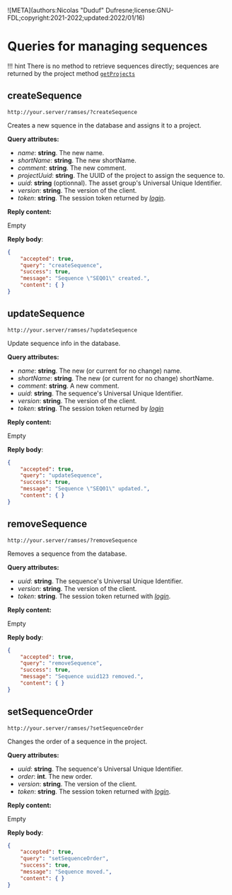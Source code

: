 ![META](authors:Nicolas "Duduf" Dufresne;license:GNU-FDL;copyright:2021-2022;updated:2022/01/16)

# Queries for managing sequences

!!! hint
    There is no method to retrieve sequences directly; sequences are returned by the project method [`getProjects`](projects.md#getprojects)

## createSequence

`http://your.server/ramses/?createSequence`

Creates a new squence in the database and assigns it to a project.

**Query attributes:**

- *name*: **string**. The new name.
- *shortName*: **string**. The new shortName.
- *comment*: **string**. The new comment.
- *projectUuid*: **string**. The UUID of the project to assign the sequence to.
- *uuid*: **string** (optionnal). The asset group's Universal Unique Identifier.
- *version*: **string**. The version of the client.
- *token*: **string**. The session token returned by [*login*](general.md#login).

**Reply content:**

Empty

**Reply body**:

```json
{
    "accepted": true,
    "query": "createSequence",
    "success": true,
    "message": "Sequence \"SEQ01\" created.",
    "content": { }
}
```

## updateSequence

`http://your.server/ramses/?updateSequence`

Update sequence info in the database.

**Query attributes:**

- *name*: **string**. The new (or current for no change) name.
- *shortName*: **string**. The new (or current for no change) shortName.
- *comment*: **string**. A new comment.
- *uuid*: **string**. The sequence's Universal Unique Identifier.
- *version*: **string**. The version of the client.
- *token*: **string**. The session token returned by [*login*](general.md#login)

**Reply content:**

Empty

**Reply body**:

```json
{
    "accepted": true,
    "query": "updateSequence",
    "success": true,
    "message": "Sequence \"SEQ01\" updated.",
    "content": { }
}
```

## removeSequence

`http://your.server/ramses/?removeSequence`

Removes a sequence from the database.

**Query attributes:**

- *uuid*: **string**. The sequence's Universal Unique Identifier.
- *version*: **string**. The version of the client.
- *token*: **string**. The session token returned with [*login*](general.md#login).

**Reply content:**

Empty

**Reply body**:

```json
{
    "accepted": true,
    "query": "removeSequence",
    "success": true,
    "message": "Sequence uuid123 removed.",
    "content": { }
}
```

## setSequenceOrder

`http://your.server/ramses/?setSequenceOrder`

Changes the order of a sequence in the project.

**Query attributes:**

- *uuid*: **string**. The sequence's Universal Unique Identifier.
- *order*: **int**. The new order.
- *version*: **string**. The version of the client.
- *token*: **string**. The session token returned with [*login*](general.md#login).

**Reply content:**

Empty

**Reply body**:

```json
{
    "accepted": true,
    "query": "setSequenceOrder",
    "success": true,
    "message": "Sequence moved.",
    "content": { }
}
```

